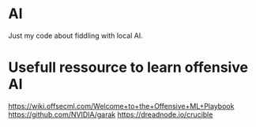 # AI
Just my code about fiddling with local AI.




# Usefull ressource to learn offensive AI

https://wiki.offsecml.com/Welcome+to+the+Offensive+ML+Playbook
https://github.com/NVIDIA/garak
https://dreadnode.io/crucible
